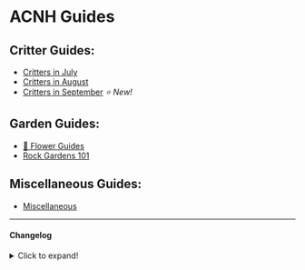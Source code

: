 # ACNH Guides
## Critter Guides:
* [Critters in July](https://cestislife.github.io/critters_july)
* [Critters in August](https://cestislife.github.io/critters_august)
* [Critters in September](https://cestislife.github.io/critters_september)  *⭐ New!* 

## Garden Guides:
* [🌹 Flower Guides](https://cestislife.github.io/flower_guides)
* [Rock Gardens 101](https://cestislife.github.io/rock_guide)

## Miscellaneous Guides:
* [Miscellaneous](https://cestislife.github.io/misc)

* * *
#### Changelog

<details>
  <summary>Click to expand!</summary>     

> **20/08/2020**   
> * Added Critter Schedule - leaving August   

> **08/08/2020**   
> * Added Flower Guides - LotV guide.   

> **30/07/2020**   
> * Added miscellaneous - tool durability guide.  

> **28/07/2020**   
> * Added miscellaneous - pocket camp items guide.

> **23/07/2020**   
> * Added miscellaneous - balloon guide.   

> **22/07/2020**  
> * Site rework.
> * Added August critter guide and rock guide.
> * Added phenotype graphic in Flower Guides.

</details>
